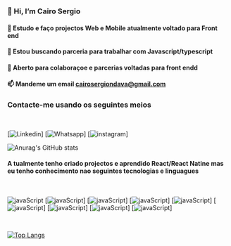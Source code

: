 ### 👋 Hi, I’m Cairo Sergio
#### 👀 Estudo e faço projectos Web e Mobile atualmente voltado para Front end
#### 🌱 Estou buscando parceria para trabalhar com Javascript/typescript
#### 💞️ Aberto para colaboraçoe e parcerias voltadas para front endd
#### 📫 Mandeme um email cairosergiondava@gmail.com


### Contacte-me usando os seguintes meios

<br/>

[![Linkedin](https://img.shields.io/badge/LinkedIn-0077B5?style=for-the-badge&logo=linkedin&logoColor=white
)]
[![Whatsapp](https://img.shields.io/badge/WhatsApp-25D366?style=for-the-badge&logo=whatsapp&logoColor=white)]
[![instagram](https://img.shields.io/badge/Instagram-E4405F?style=for-the-badge&logo=instagram&logoColor=white)]

![Anurag's GitHub stats](https://github-readme-stats.vercel.app/api?username=CairoSergio&show_icons=true&theme=dracula)

#### A tualmente tenho criado projectos e aprendido React/React Natine mas eu tenho conhecimento nao seguintes tecnologias e linguagues

<br/>

![javaScript](https://img.shields.io/badge/JavaScript-F7DF1E?style=for-the-badge&logo=javascript&logoColor=black)
[![javaScript](https://img.shields.io/badge/React-20232A?style=for-the-badge&logo=react&logoColor=61DAF)]
[![javaScript](https://img.shields.io/badge/React_Native-20232A?style=for-the-badge&logo=react&logoColor=61DAFB)]
[![javaScript](https://img.shields.io/badge/Python-3776AB?style=for-the-badge&logo=python&logoColor=white)]
[![javaScript](https://img.shields.io/badge/TypeScript-007ACC?style=for-the-badge&logo=typescript&logoColor=white)]
[![javaScript](	https://img.shields.io/badge/HTML5-E34F26?style=for-the-badge&logo=html5&logoColor=white)]
[![javaScript](https://img.shields.io/badge/CSS3-1572B6?style=for-the-badge&logo=css3&logoColor=whitehttps://img.shields.io/badge/TypeScript-007ACC?style=for-the-badge&logo=typescript&logoColor=white)]
[![javaScript](https://img.shields.io/badge/SQLite-07405E?style=for-the-badge&logo=sqlite&logoColor=white)]
[![javaScript](https://img.shields.io/badge/MySQL-00000F?style=for-the-badge&logo=mysql&logoColor=white)]

<br/>

[![Top Langs](https://github-readme-stats.vercel.app/api/top-langs/?username=CairoSergio&layout=compact)](https://github.com/anuraghazra/github-readme-stats)
